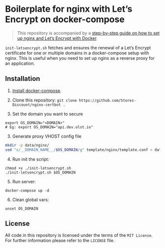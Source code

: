 # Boilerplate for nginx with Let’s Encrypt on docker-compose

> This repository is accompanied by a [step-by-step guide on how to
set up nginx and Let’s Encrypt with Docker](https://medium.com/@pentacent/nginx-and-lets-encrypt-with-docker-in-less-than-5-minutes-b4b8a60d3a71).

`init-letsencrypt.sh` fetches and ensures the renewal of a Let’s
Encrypt certificate for one or multiple domains in a docker-compose
setup with nginx.
This is useful when you need to set up nginx as a reverse proxy for an
application.

## Installation
1. [Install docker-compose](https://docs.docker.com/compose/install/#install-compose).


2. Clone this repository: `git clone https://github.com/Stores-Discount/nginx-certbot .`

3. Set the domain you want to secure

```
export OS_DOMAIN="<DOMAIN>"
# Eg: export OS_DOMAIN="api.dev.olst.io"
```


3. Generate proxy VHOST config file

```bash
mkdir -p data/nginx/
sed "s/__DOMAIN_NAME__/$OS_DOMAIN/g" template/nginx/template.conf > data/nginx/$OS_DOMAIN.conf
```

4. Run init the script:

```
chmod +x ./init-letsencrypt.sh
./init-letsencrypt.sh $OS_DOMAIN
```

5. Run server:

`docker-compose up -d`

6. Clean global vars:

`unset OS_DOMAIN`


## License
All code in this repository is licensed under the terms of the `MIT License`. For further information please refer to the `LICENSE` file.
